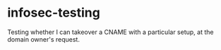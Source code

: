 # infosec-testing
Testing whether I can takeover a CNAME with a particular setup, at the domain owner's request.
